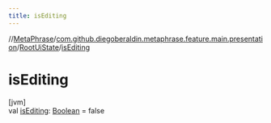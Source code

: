 ```yaml
---
title: isEditing
---
```

//[MetaPhrase](../../../index.html)/[com.github.diegoberaldin.metaphrase.feature.main.presentation](../index.html)/[RootUiState](index.html)/[isEditing](is-editing.html)



# isEditing



[jvm]\
val [isEditing](is-editing.html): [Boolean](https://kotlinlang.org/api/latest/jvm/stdlib/kotlin/-boolean/index.html) = false




